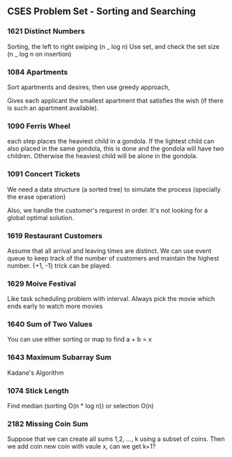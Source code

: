 ## CSES Problem Set - Sorting and Searching

### 1621 Distinct Numbers

Sorting, the left to right swiping (n _ log n)
Use set, and check the set size (n _ log n on insertion)

### 1084 Apartments

Sort apartments and desires, then use greedy approach,

Gives each applicant the smallest apartment that satisfies the wish (if there is such an apartment available).

### 1090 Ferris Wheel

each step places the heaviest child in a gondola. If the lightest child can also placed in the same gondola, this is done and the gondola will have two children. Otherwise the heaviest child will be alone in the gondola.

### 1091 Concert Tickets

We need a data structure (a sorted tree) to simulate the process (specially the erase operation)

Also, we handle the customer's requrest in order. It's not looking for a global optimal solution.

### 1619 Restaurant Customers

Assume that all arrival and leaving times are distinct. We can use event queue to keep track of the number of customers and maintain the highest number. {+1, -1} trick can be played.

### 1629 Moive Festival

Like task scheduling problem with interval. Always pick the movie which ends early to watch more movies

### 1640 Sum of Two Values

You can use either sorting or map to find a + b = x

### 1643 Maximum Subarray Sum

Kadane's Algorithm

### 1074 Stick Length

Find median (sorting O(n \* log n)) or selection O(n)

### 2182 Missing Coin Sum

Suppose that we can create all sums 1,2, ..., k using a subset of coins. Then we add coin new coin with vaule x, can we get k+1?
